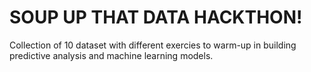 # SOUP UP THAT DATA HACKTHON!

Collection of 10 dataset with different exercies to warm-up in building predictive analysis and machine learning models.



